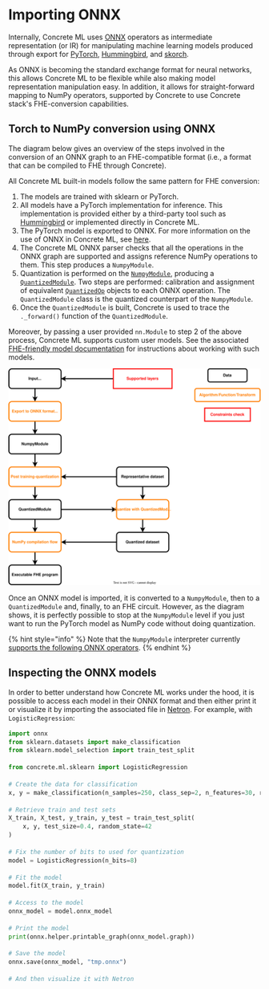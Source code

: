 # Importing ONNX

Internally, Concrete ML uses [ONNX](https://github.com/onnx/onnx) operators as intermediate representation (or IR) for manipulating machine learning models produced through export for [PyTorch](https://github.com/pytorch/pytorch), [Hummingbird](https://github.com/microsoft/hummingbird), and [skorch](https://github.com/skorch-dev/skorch).

As ONNX is becoming the standard exchange format for neural networks, this allows Concrete ML to be flexible while also making model representation manipulation easy. In addition, it allows for straight-forward mapping to NumPy operators, supported by Concrete to use Concrete stack's FHE-conversion capabilities.

## Torch to NumPy conversion using ONNX

The diagram below gives an overview of the steps involved in the conversion of an ONNX graph to an FHE-compatible format (i.e., a format that can be compiled to FHE through Concrete).

All Concrete ML built-in models follow the same pattern for FHE conversion:

1. The models are trained with sklearn or PyTorch.
1. All models have a PyTorch implementation for inference. This implementation is provided either by a third-party tool such as [Hummingbird](external_libraries.md#hummingbird) or implemented directly in Concrete ML.
1. The PyTorch model is exported to ONNX. For more information on the use of ONNX in Concrete ML, see [here](onnx_pipeline.md#torch-to-numpy-conversion-using-onnx).
1. The Concrete ML ONNX parser checks that all the operations in the ONNX graph are supported and assigns reference NumPy operations to them. This step produces a `NumpyModule`.
1. Quantization is performed on the [`NumpyModule`](./api/concrete.ml.torch.numpy_module.md#class-numpymodule), producing a [`QuantizedModule`](./api/concrete.ml.quantization.quantized_module.md#class-quantizedmodule). Two steps are performed: calibration and assignment of equivalent [`QuantizedOp`](./api/concrete.ml.quantization.base_quantized_op.md#class-quantizedop) objects to each ONNX operation. The `QuantizedModule` class is the quantized counterpart of the `NumpyModule`.
1. Once the `QuantizedModule` is built, Concrete is used to trace the `._forward()` function of the `QuantizedModule`.

Moreover, by passing a user provided `nn.Module` to step 2 of the above process, Concrete ML supports custom user models. See the associated [FHE-friendly model documentation](../deep-learning/fhe_friendly_models.md) for instructions about working with such models.

![Torch compilation flow with ONNX](../_static/compilation-pipeline/torch_to_numpy_with_onnx.svg)

Once an ONNX model is imported, it is converted to a `NumpyModule`, then to a `QuantizedModule` and, finally, to an FHE circuit. However, as the diagram shows, it is perfectly possible to stop at the `NumpyModule` level if you just want to run the PyTorch model as NumPy code without doing quantization.

{% hint style="info" %}
Note that the `NumpyModule` interpreter currently [supports the following ONNX operators](../deep-learning/onnx_support.md#supported-operators).
{% endhint %}

## Inspecting the ONNX models

In order to better understand how Concrete ML works under the hood, it is possible to access each model in their ONNX format and then either print it or visualize it by importing the associated file in [Netron](https://netron.app). For example, with `LogisticRegression`:

```python
import onnx
from sklearn.datasets import make_classification
from sklearn.model_selection import train_test_split

from concrete.ml.sklearn import LogisticRegression

# Create the data for classification
x, y = make_classification(n_samples=250, class_sep=2, n_features=30, random_state=42)

# Retrieve train and test sets
X_train, X_test, y_train, y_test = train_test_split(
    x, y, test_size=0.4, random_state=42
)

# Fix the number of bits to used for quantization
model = LogisticRegression(n_bits=8)

# Fit the model
model.fit(X_train, y_train)

# Access to the model
onnx_model = model.onnx_model

# Print the model
print(onnx.helper.printable_graph(onnx_model.graph))

# Save the model
onnx.save(onnx_model, "tmp.onnx")

# And then visualize it with Netron
```
